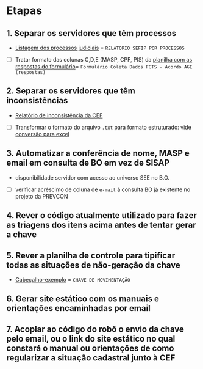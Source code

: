# Etapas

## 1. Separar os servidores que têm processos

- [Listagem dos processos judiciais](https://docs.google.com/spreadsheets/d/1nr54AaQ_Q5__3BXVOCtkei3MjK13fgKB/edit?gid=1148264353#gid=1148264353) = `RELATORIO SEFIP POR PROCESSOS` 

- [ ] Tratar formato das colunas C,D,E (MASP, CPF, PIS) da [planilha com as respostas do formulário](https://docs.google.com/spreadsheets/d/1Qx1PNIvD_9hB5U8tyq4_l4fnGUv-q8kj5RnRUj011hU/edit?gid=805215967#gid=805215967)= `Formulário Coleta Dados FGTS - Acordo AGE (respostas)`

## 2. Separar os servidores que têm inconsistências

- [Relatório de inconsistência da CEF](https://cecad365.sharepoint.com/sites/LAB.mg/Documentos%20Compartilhados/Forms/AllItems.aspx?ct=1697475886748&or=OWA%2DNT&cid=5a619ea8%2D387d%2D7e63%2Dd6c9%2D6640b5128402&fromShare=true&ga=1&id=%2Fsites%2FLAB%2Emg%2FDocumentos%20Compartilhados%2FGeneral%2F7%2E%20DCD%2FAutomatiza%2EMG%2FAutomatiza%C3%A7%C3%A3o%20de%20processos%2FSEE%2DFGTS%2DLei100%2F18715615000160%5FRel%5FIncon%5FCad%2Etxt&viewid=11fbe8df%2D9f8b%2D40d9%2Da150%2D7bc4253aca91&parent=%2Fsites%2FLAB%2Emg%2FDocumentos%20Compartilhados%2FGeneral%2F7%2E%20DCD%2FAutomatiza%2EMG%2FAutomatiza%C3%A7%C3%A3o%20de%20processos%2FSEE%2DFGTS%2DLei100)

- [ ] Transformar o formato do arquivo `.txt` para formato estruturado: vide [conversão para excel](https://cecad365.sharepoint.com/:x:/r/sites/LAB.mg/Documentos%20Compartilhados/General/7.%20DCD/Automatiza.MG/Automatiza%C3%A7%C3%A3o%20de%20processos/SEE-FGTS-Lei100/18715615000160_Rel_Incon_Cad.xlsx?d=we8a23446c03f4d0e8e6b737293d0b407&csf=1&web=1&e=cC7uxw)

## 3. Automatizar a conferência de nome, MASP e email em consulta de BO em vez de SISAP

- disponibilidade servidor com acesso ao universo SEE no B.O.
- [ ] verificar acréscimo de coluna de `e-mail` à consulta BO já existente no projeto da PREVCON

## 4. Rever o código atualmente utilizado para fazer as triagens dos itens acima antes de tentar gerar a chave



## 5. Rever a planilha de controle para tipificar todas as situações de não-geração da chave

- [Cabeçalho-exemplo](https://cecad365.sharepoint.com/:x:/r/sites/LAB.mg/Documentos%20Compartilhados/General/7.%20DCD/Automatiza.MG/Automatiza%C3%A7%C3%A3o%20de%20processos/SEE-FGTS-Lei100/CHAVE%20DE%20MOVIMENTA%C3%87%C3%83O.xlsx?d=w3f9292ddc12643f4aec7d4a8d954d5f7&csf=1&web=1&e=iSQcyU) = `CHAVE DE MOVIMENTAÇÃO`

## 6. Gerar site estático com os manuais e orientações encaminhadas por email



## 7. Acoplar ao código do robô o envio da chave pelo email, ou o link do site estático no qual constará o manual ou orientações de como regularizar a situação cadastral junto à CEF